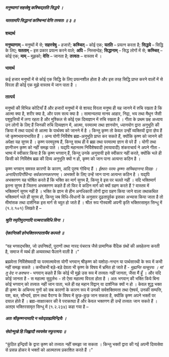 ##### मनुष्याणां सहस्रेषु कश्चिद्यतति सिद्धये ।
##### यततामपि सिद्धानां कश्चिन्मां वेत्ति तत्त्वतः ॥ ३ ॥

#### शब्दार्थ

**मनुष्याणाम्** – मनुष्यों में से; **सहस्त्रेषु** – हजारों; **कश्र्चित्** – कोई एक; **यतति** – प्रयत्न करता है; **सिद्धये** – सिद्धि के लिए; **यतताम्** – इस प्रकार प्रयत्न करने वाले; **अपि** – निस्सन्देह; **सिद्धानाम्** – सिद्ध लोगों में से; **कश्र्चित्** – कोई एक; **माम्** – मुझको; **वेत्ति** – जानता है; **तत्त्वतः** – वास्तव में ।

#### भावार्थ

कई हजार मनुष्यों में से कोई एक सिद्धि के लिए प्रयत्नशील होता है और इस तरह सिद्धि प्राप्त करने वालों में से विरला ही कोई एक मुझे वास्तव में जान पाता है ।

#### तात्पर्य

मनुष्यों की विभिन्न कोटियाँ हैं और हजारों मनुष्यों में से शायद विरला मनुष्य ही यह जानने में रुचि रखता है कि आत्मा क्या है, शरीर क्या है, और परम सत्य क्या है । सामान्यतया मानव आहार, निद्रा, भय तथा मैथुन जैसी पशुवृत्तियों में लगा रहता है और मुश्किल से कोई एक दिव्यज्ञान में रुचि रखता है । गीता के प्रथम छह अध्याय उन लोगों के लिए हैं जिनकी रुचि दिव्यज्ञान में, आत्मा, परमात्मा तथा ज्ञानयोग, ध्यानयोग द्वारा अनुभूति की क्रिया में तथा पदार्थ से आत्मा के पार्थक्य को जानने में है । किन्तु कृष्ण तो केवल उन्हीं व्यक्तियों द्वारा ज्ञेय हैं जो कृष्णभावनाभावित हैं । अन्य योगी निर्विशेष ब्रह्म-अनुभूति प्राप्त कर सकते हैं, क्योंकि कृष्ण को जानने की अपेक्षा यह सुगम है । कृष्ण परमपुरुष हैं, किन्तु साथ ही वे ब्रह्म तथा परमात्मा ज्ञान से परे हैं । योगी तथा ज्ञानीजन कृष्ण को नहीं समझ पाते । यद्यपि महानतम निर्विशेषवादी (मायावादी) शंकराचार्य ने अपने गीता - भाष्य में स्वीकार किया है कि कृष्ण भगवान् हैं, किन्तु उनके अनुयायी इसे स्वीकार नहीं करते, क्योंकि भले ही किसी को निर्विशेष ब्रह्म की दिव्य अनुभूति क्यों न हो, कृष्ण को जान पाना अत्यन्त कठिन है ।

कृष्ण भगवान् समस्त कारणों के कारण, आदि पुरुष गोविन्द हैं । *ईश्वरः परमः कृष्णः सच्चिदानन्द विग्रहः । अनादिरादिर्गोविन्दः सर्वकारणकारणम्* । अभक्तों के लिए उन्हें जान पाना अत्यन्त कठिन है । यद्यपि अभक्तगण यह घोषित करते हैं कि भक्ति का मार्ग सुगम है, किन्तु वे इस पर चलते नहीं । यदि भक्तिमार्ग इतना सुगम है जितना अभक्तगण कहते हैं तो फिर वे कठिन मार्ग को क्यों ग्रहण करते हैं ? वास्तव में भक्तिमार्ग सुगम नहीं है । भक्ति के ज्ञान से हीन अनधिकारी लोगों द्वारा ग्रहण किया जाने वाला तथाकथित भक्तिमार्ग भले ही सुगम हो, किन्तु जब विधि-विधानों के अनुसार दृढ़तापूर्वक इसका अभ्यास किया जाता है तो मीमांसक तथा दार्शनिक इस मार्ग से च्युत हो जाते हैं । श्रील रूप गोस्वामी अपनी कृति भक्तिरसामृत सिन्धु में (१.२.१०१) लिखते हैं –

##### श्रुति स्मृतिपुराणादि पञ्चरात्रविधि विना ।
##### ऐकान्तिकी हरेभक्तिरुत्पातायैव कल्पते ॥

“वह भगवद्भक्ति, जो उपनिषदों, पुराणों तथा नारद पंचरात्र जैसे प्रामाणिक वैदिक ग्रंथों की अवहेलना करती है, समाज में व्यर्थ ही अव्यवस्था फैलाने वाली है ।”

ब्रह्मवेत्ता निर्विशेषवादी या परमात्मावेत्ता योगी भगवान् श्रीकृष्ण को यशोदा-नन्दन या पार्थसारथी के रूप में कभी नहीं समझ सकते । कभीकभी बड़े-बड़े देवता भी कृष्ण के विषय में भ्रमित हो जाते हैं - *मुह्यन्ति यत्सूरयः । मां तु वेद न कश्चन* - भगवान् कहते हैं कि कोई भी मुझे उस रूप में तत्त्वतः नहीं जानता, जैसा मैं हूँ । और यदि कोई जानता है - स महात्मा सुदुर्लभः - तो ऐसा महात्मा विरला होता है । अतः भगवान् की भक्ति किये बिना कोई भगवान् को तत्त्वतः नहीं जान पाता, भले ही वह महान विद्वान् या दार्शनिक क्यों न हो । केवल शुद्ध भक्त ही कृष्ण के अचिन्त्य गुणों को सब कारणों के कारण रूप में उनकी सर्वशक्तिमत्ता तथा ऐश्वर्य, उनकी सम्पत्ति, यश, बल, सौन्दर्य, ज्ञान तथा वैराग्य के विषय में कुछ-कुछ जान सकता है, क्योंकि कृष्ण अपने भक्तों पर दयाल होते हैं । ब्रह्म-साक्षात्कार की वे पराकाष्ठा हैं और केवल भक्तगण ही उन्हें तत्त्वतः जान सकते हैं । अतएव भक्तिरसामृत सिन्धु में (१.२.२३४) कहा गया है –

##### अतः श्रीकृष्णनामादि न भवेद्ग्राह्यमिन्द्रियैः ।
##### सेवोन्मुखे हि जिह्वादौ स्वयमेव स्फुरत्यदः ॥

“कुंठित इन्द्रियों के द्वारा कृष्ण को तत्त्वतः नहीं समझा जा सकता । किन्तु भक्तों द्वारा की गई अपनी दिव्यसेवा से प्रसन्न होकर वे भक्तों को आत्मतत्त्व प्रकाशित करते हैं ।”